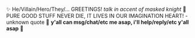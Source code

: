 :sparkles: He/Villain/Hero/They/... 
GREETINGS! *talk in accent of masked knight* :diamond_shape_with_a_dot_inside: 
PURE GOOD STUFF NEVER DIE, IT LIVES IN OUR IMAGINATION HEART! -unknown quote
:hibiscus: **y'all can msg/chat/etc me asap, i'll help/reply/etc y'all asap** :sunflower:







